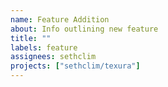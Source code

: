 ```yaml
---
name: Feature Addition
about: Info outlining new feature
title: ""
labels: feature
assignees: sethclim
projects: ["sethclim/texura"]
---
```

